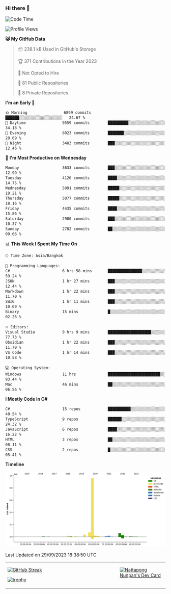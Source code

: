 ### Hi there 👋

<!--START_SECTION:waka-->
![Code Time](http://img.shields.io/badge/Code%20Time-742%20hrs%2038%20mins-blue)

![Profile Views](http://img.shields.io/badge/Profile%20Views-0-blue)

**🐱 My GitHub Data** 

> 📦 238.1 kB Used in GitHub's Storage 
 > 
> 🏆 371 Contributions in the Year 2023
 > 
> 🚫 Not Opted to Hire
 > 
> 📜 81 Public Repositories 
 > 
> 🔑 8 Private Repositories 
 > 
**I'm an Early 🐤** 

```text
🌞 Morning                6899 commits        ██████░░░░░░░░░░░░░░░░░░░   24.67 % 
🌆 Daytime                9559 commits        █████████░░░░░░░░░░░░░░░░   34.18 % 
🌃 Evening                8023 commits        ███████░░░░░░░░░░░░░░░░░░   28.69 % 
🌙 Night                  3483 commits        ███░░░░░░░░░░░░░░░░░░░░░░   12.46 % 
```
📅 **I'm Most Productive on Wednesday** 

```text
Monday                   3633 commits        ███░░░░░░░░░░░░░░░░░░░░░░   12.99 % 
Tuesday                  4126 commits        ████░░░░░░░░░░░░░░░░░░░░░   14.75 % 
Wednesday                5091 commits        █████░░░░░░░░░░░░░░░░░░░░   18.21 % 
Thursday                 5077 commits        █████░░░░░░░░░░░░░░░░░░░░   18.16 % 
Friday                   4435 commits        ████░░░░░░░░░░░░░░░░░░░░░   15.86 % 
Saturday                 2900 commits        ███░░░░░░░░░░░░░░░░░░░░░░   10.37 % 
Sunday                   2702 commits        ██░░░░░░░░░░░░░░░░░░░░░░░   09.66 % 
```


📊 **This Week I Spent My Time On** 

```text
🕑︎ Time Zone: Asia/Bangkok

💬 Programming Languages: 
C#                       6 hrs 58 mins       ███████████████░░░░░░░░░░   59.24 % 
JSON                     1 hr 27 mins        ███░░░░░░░░░░░░░░░░░░░░░░   12.44 % 
Markdown                 1 hr 22 mins        ███░░░░░░░░░░░░░░░░░░░░░░   11.70 % 
SWIG                     1 hr 11 mins        ███░░░░░░░░░░░░░░░░░░░░░░   10.09 % 
Binary                   15 mins             █░░░░░░░░░░░░░░░░░░░░░░░░   02.26 % 

🔥 Editors: 
Visual Studio            9 hrs 9 mins        ███████████████████░░░░░░   77.73 % 
Obsidian                 1 hr 22 mins        ███░░░░░░░░░░░░░░░░░░░░░░   11.70 % 
VS Code                  1 hr 14 mins        ███░░░░░░░░░░░░░░░░░░░░░░   10.58 % 

💻 Operating System: 
Windows                  11 hrs              ███████████████████████░░   93.44 % 
Mac                      46 mins             ██░░░░░░░░░░░░░░░░░░░░░░░   06.56 % 
```

**I Mostly Code in C#** 

```text
C#                       15 repos            ██████████░░░░░░░░░░░░░░░   40.54 % 
TypeScript               9 repos             ██████░░░░░░░░░░░░░░░░░░░   24.32 % 
JavaScript               6 repos             ████░░░░░░░░░░░░░░░░░░░░░   16.22 % 
HTML                     3 repos             ██░░░░░░░░░░░░░░░░░░░░░░░   08.11 % 
CSS                      2 repos             █░░░░░░░░░░░░░░░░░░░░░░░░   05.41 % 
```



**Timeline**

![Lines of Code chart](https://raw.githubusercontent.com/aixasz/aixasz/main/assets/bar_graph.png)


 Last Updated on 29/09/2023 18:38:50 UTC
<!--END_SECTION:waka-->

<table>
<tr>
<td width="70%" valign="top">
 
 [![GitHub Streak](http://github-readme-streak-stats.herokuapp.com?user=aixasz&theme=github-dark&hide_border=true&date_format=%5BY%20%5DM%20j)](https://git.io/streak-stats)

 [![trophy](https://github-profile-trophy.vercel.app/?username=aixasz&theme=onedark)](https://github.com/ryo-ma/github-profile-trophy)
 </td>
<td width="30%" valign="top">
 
<a href="https://app.daily.dev/aixasz"><img src="https://api.daily.dev/devcards/403207936e6547c9a85ea449e9f3abe8.png?r=re8" alt="Nattapong Nunpan's Dev Card"/></a>

 </td>
</tr>
</table>
 
